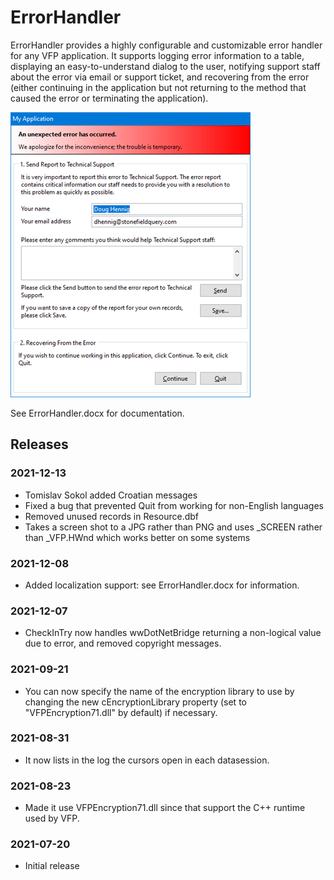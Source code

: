 # ErrorHandler

ErrorHandler provides a highly configurable and customizable error handler for any VFP application. It supports logging error information to a table, displaying an easy-to-understand dialog to the user, notifying support staff about the error via email or support ticket, and recovering from the error (either continuing in the application but not returning to the method that caused the error or terminating the application).

![](errordialog.png)

See ErrorHandler.docx for documentation.  

## Releases

### 2021-12-13

* Tomislav Sokol added Croatian messages
* Fixed a bug that prevented Quit from working for non-English languages
* Removed unused records in Resource.dbf
* Takes a screen shot to a JPG rather than PNG and uses _SCREEN rather than _VFP.HWnd which works better on some systems

### 2021-12-08

* Added localization support: see ErrorHandler.docx for information.

### 2021-12-07

* CheckInTry now handles wwDotNetBridge returning a non-logical value due to error, and removed copyright messages.

### 2021-09-21

* You can now specify the name of the encryption library to use by changing the new cEncryptionLibrary property (set to "VFPEncryption71.dll" by default) if necessary.

### 2021-08-31

* It now lists in the log the cursors open in each datasession.

### 2021-08-23

* Made it use VFPEncryption71.dll since that support the C++ runtime used by VFP.

### 2021-07-20

* Initial release
